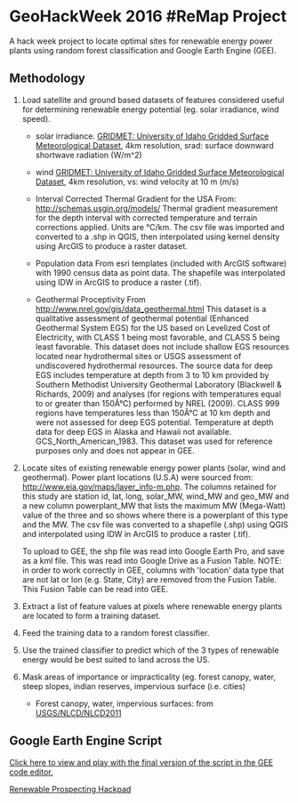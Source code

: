 ﻿# GeoHackWeek 2016 #ReMap Project

A hack week project to locate optimal sites for renewable energy power plants using random forest classification and Google Earth Engine (GEE).

## Methodology

1. Load satellite and ground based datasets of features considered useful for determining renewable energy potential (eg. solar irradiance, wind speed).

	* solar irradiance.
	[GRIDMET: University of Idaho Gridded Surface Meteorological Dataset](https://code.earthengine.google.com/dataset/IDAHO_EPSCOR/GRIDMET), 4km resolution, srad: surface downward shortwave radiation (W/m^2)
	
	* wind
	[GRIDMET: University of Idaho Gridded Surface Meteorological Dataset](https://code.earthengine.google.com/dataset/IDAHO_EPSCOR/GRIDMET), 4km resolution, vs: wind velocity at 10 m (m/s)
	
	* Interval Corrected Thermal Gradient for the USA
	From: http://schemas.usgin.org/models/
	Thermal gradient measurement for the depth interval with corrected temperature and terrain corrections applied. Units are °C/km. The csv file was imported and converted to a .shp in QGIS, then interpolated using kernel density using ArcGIS to produce a raster dataset.
	* Population data
	From esri templates (included with ArcGIS software) with 1990 census data as point data. The shapefile was interpolated using IDW in ArcGIS to produce a raster (.tif).
	
	* Geothermal Proceptivity
	From http://www.nrel.gov/gis/data_geothermal.html
	This dataset is a qualitative assessment of geothermal potential (Enhanced Geothermal System EGS) for the US based on Levelized Cost of Electricity, with CLASS 1 being most favorable, and CLASS 5 being least favorable. This dataset does not include shallow EGS resources located near hydrothermal sites or USGS assessment of undiscovered hydrothermal resources. The source data for deep EGS includes temperature at depth from 3 to 10 km provided by Southern Methodist University Geothermal Laboratory (Blackwell & Richards, 2009) and analyses (for regions with temperatures equal to or greater than 150Â°C) performed by NREL (2009). CLASS 999 regions have temperatures less than 150Â°C at 10 km depth and were not assessed for deep EGS potential. Temperature at depth data for deep EGS in Alaska and Hawaii not available.
	GCS_North_American_1983. This dataset was used for reference purposes only and does not appear in GEE.

2. Locate sites of existing renewable energy power plants (solar, wind and geothermal).
	Power plant locations (U.S.A) were sourced from: http://www.eia.gov/maps/layer_info-m.php. The columns retained for this study are station id, lat, long, solar_MW, wind_MW and geo_MW and a new column powerplant_MW that lists the maximum MW (Mega-Watt) value of the three and so shows where there is a powerplant of this type and the MW. The csv file was converted to a shapefile (.shp) using QGIS and interpolated using IDW in ArcGIS to produce a raster (.tif).

	To upload to GEE, the shp file was read into Google Earth Pro, and save as a kml file. This was read into Google Drive as a Fusion Table. NOTE: in order to work correctly in GEE, columns with 'location' data type that are not lat or lon (e.g. State, City) are removed from the Fusion Table. This Fusion Table can be read into GEE.
	
3. Extract a list of feature values at pixels where renewable energy plants are located to form a training dataset.

4. Feed the training data to a random forest classifier.

5. Use the trained classifier to predict which of the 3 types of renewable energy would be best suited to land across the US.

6. Mask areas of importance or impracticality (eg. forest canopy, water, steep slopes, indian reserves, impervious surface (i.e. cities)
	* Forest canopy, water, impervious surfaces: from [USGS/NLCD/NLCD2011](https://code.earthengine.google.com/dataset/USGS/NLCD)


## Google Earth Engine Script
[Click here to view and play with the final version of the script in the GEE code editor.](https://code.earthengine.google.com/2aedec5fe5afc721e827c75dac224167)

[Renewable Prospecting Hackpad](https://hackpad.com/Locating-sites-for-renewable-energy-systems-oQpOwjD8Pts)


